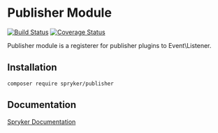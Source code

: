 # Publisher Module
[![Build Status](https://travis-ci.org/spryker/publisher.svg)](https://travis-ci.org/spryker/publisher)
[![Coverage Status](https://coveralls.io/repos/github/spryker/publisher/badge.svg)](https://coveralls.io/github/spryker/publisher)

Publisher module is a registerer for publisher plugins to Event\Listener.

## Installation

```
composer require spryker/publisher
```

## Documentation

[Spryker Documentation](https://documentation.spryker.com/module_guide/overview.htm)
